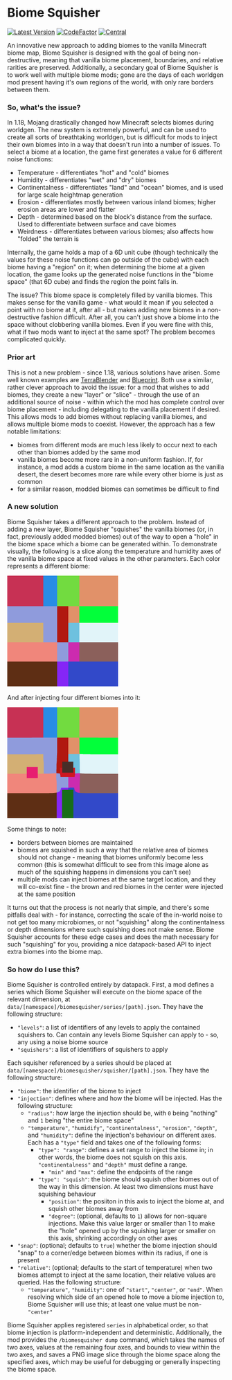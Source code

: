 # Biome Squisher

[![Latest Version](https://img.shields.io/modrinth/v/biomesquisher?label=latest&style=for-the-badge)](https://modrinth.com/mod/biomesquisher)
[![CodeFactor](https://www.codefactor.io/repository/github/lukebemishprojects/biomesquisher/badge?style=for-the-badge)](https://www.codefactor.io/repository/github/lukebemishprojects/biomesquisher)
[![Central](https://img.shields.io/badge/maven_central-blue?style=for-the-badge)](https://central.sonatype.com/search?q=dev.lukebemish.biomesquisher)

An innovative new approach to adding biomes to the vanilla Minecraft biome map, Biome Squisher is designed with the goal
of being non-destructive, meaning that vanilla biome placement, boundaries, and relative rarities are preserved.
Additionally, a secondary goal of Biome Squisher is to work well with multiple biome mods; gone are the days of each
worldgen mod present having it's own regions of the world, with only rare borders between them.

### So, what's the issue?

In 1.18, Mojang drastically changed how Minecraft selects biomes during worldgen. The new system is extremely powerful,
and can be used to create all sorts of breathtaking worldgen, but is difficult for mods to inject their own biomes into
in a way that doesn't run into a number of issues. To select a biome at a location, the game first generates a value for
6 different noise functions:
- Temperature - differentiates "hot" and "cold" biomes
- Humidity - differentiates "wet" and "dry" biomes
- Continentalness - differentiates "land" and "ocean" biomes, and is used for large scale heightmap generation
- Erosion - differentiates mostly between various inland biomes; higher erosion areas are lower and flatter
- Depth - determined based on the block's distance from the surface. Used to differentiate between surface and cave biomes
- Weirdness - differentiates between various biomes; also affects how "folded" the terrain is

Internally, the game holds a map of a 6D unit cube (though technically the values for these noise functions can go
outside of the cube) with each biome having a "region" on it; when determining the biome at a given location, the game
looks up the generated noise functions in the "biome space" (that 6D cube) and finds the region the point falls in.

The issue? This biome space is completely filled by vanilla biomes. This makes sense for the vanilla game - what would
it mean if you selected a point with no biome at it, after all - but makes adding new biomes in a non-destructive fashion
difficult. After all, you can't just shove a biome into the space without clobbering vanilla biomes. Even if you were fine
with this, what if two mods want to inject at the same spot? The problem becomes complicated quickly.

### Prior art

This is not a new problem - since 1.18, various solutions have arisen. Some well known examples are [TerraBlender](https://github.com/Glitchfiend/TerraBlender/)
and [Blueprint](https://github.com/team-abnormals/blueprint). Both use a similar, rather clever approach to avoid the
issue: for a mod that wishes to add biomes, they create a new "layer" or "slice" - through the use of an additional source of noise -
within which the mod has complete control over biome placement - including delegating to the vanilla placement if desired.
This allows mods to add biomes without replacing vanilla biomes, and allows multiple biome mods to coexist. However, the
approach has a few notable limitations:
- biomes from different mods are much less likely to occur next to each other than biomes added by the same mod
- vanilla biomes become more rare in a non-uniform fashion. If, for instance, a mod adds a custom biome in the same location
  as the vanilla desert, the desert becomes more rare while every other biome is just as common
- for a similar reason, modded biomes can sometimes be difficult to find

### A new solution

Biome Squisher takes a different approach to the problem. Instead of adding a new layer, Biome Squisher "squishes" the
vanilla biomes (or, in fact, previously added modded biomes) out of the way to open a "hole" in the biome space which a
biome can be generated within. To demonstrate visually, the following is a slice along the temperature and humidity axes
of the vanilla biome space at fixed values in the other parameters. Each color represents a different biome:

<img alt="original biome space slice" src="/images/original.png" width="256">

And after injecting four different biomes into it:

<img alt="squished biome space slice" src="/images/squished.png" width="256">

Some things to note:
- borders between biomes are maintained
- biomes are squished in such a way that the relative area of biomes should not change - meaning that biomes uniformly become
  less common (this is somewhat difficult to see from this image alone as much of the squishing happens in dimensions you can't see)
- multiple mods can inject biomes at the same target location, and they will co-exist fine - the brown and red biomes in the center
  were injected at the same position

It turns out that the process is not nearly that simple, and there's some pitfalls deal with - for instance, correcting the scale
of the in-world noise to not get too many microbiomes, or not "squishing" along the continentalness or depth dimensions where such
squishing does not make sense. Biome Squisher accounts for these edge cases and does the math necessary for such "squishing" for you,
providing a nice datapack-based API to inject extra biomes into the biome map.

### So how do I use this?

Biome Squisher is controlled entirely by datapack. First, a mod defines a series which Biome Squisher will execute on the biome space
of the relevant dimension, at `data/[namespace]/biomesquisher/series/[path].json`. They have the following structure:

* `"levels"`: a list of identifiers of any levels to apply the contained squishers to. Can contain any levels Biome Squisher can apply to - so, any using a noise biome source
* `"squishers"`: a list of identifiers of squishers to apply

Each squisher referenced by a series should be placed at `data/[namespace]/biomesquisher/squisher/[path].json`. They have the following structure:

* `"biome"`: the identifier of the biome to inject
* `"injection"`: defines where and how the biome will be injected. Has the following structure:
  * `"radius"`: how large the injection should be, with `0` being "nothing" and `1` being "the entire biome space"
  * `"temperature"`, `"humidify"`, `"continentalness"`, `"erosion"`, `"depth"`, and `"humidity"`: define the injection's behaviour on different axes. Each has a `"type"` field and takes one of the following forms:
    * `"type": "range"`: defines a set range to inject the biome in; in other words, the biome does not squish on this axis. `"continentalness"` and `"depth"` must define a range.
      * `"min"` and `"max"`: define the endpoints of the range
    * `"type": "squish"`: the biome should squish other biomes out of the way in this dimension. At least two dimensions must have squishing behaviour
      * `"position"`: the posiiton in this axis to inject the biome at, and squish other biomes away from
      * `"degree"`: (optional, defaults to `1`) allows for non-square injections. Make this value larger or smaller than 1 to make the "hole" opened up by the squishing larger or smaller on this axis, shrinking accordingly on other axes
* `"snap"`: (optional; defaults to `true`) whether the biome injection should "snap" to a corner/edge between biomes within its radius, if one is present
* `"relative"`: (optional; defaults to the start of temperature) when two biomes attempt to inject at the same location, their relative values are queried. Has the following structure:
  * `"temperature"`, `"humidity"`: one of `"start"`, `"center"`, or `"end"`. When resolving which side of an opened hole to move a biome injection to, Biome Squisher will use this; at least one value must be non-`"center"`

Biome Squisher applies registered `series` in alphabetical order, so that biome injection is platform-independent and
deterministic. Additionally, the mod provides the `/biomesquisher dump` command, which takes the names of two axes,
values at the remaining four axes, and bounds to view within the two axes, and saves a PNG image slice through the biome
space along the specified axes, which may be useful for debugging or generally inspecting the biome space.
